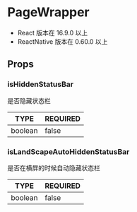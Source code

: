 # PageWrapper

- React 版本在 16.9.0 以上
- ReactNative 版本在 0.60.0 以上

## Props

### isHiddenStatusBar

是否隐藏状态栏

| TYPE    | REQUIRED |
| ------- | -------- |
| boolean | false    |

### isLandScapeAutoHiddenStatusBar

是否在横屏的时候自动隐藏状态栏

| TYPE    | REQUIRED |
| ------- | -------- |
| boolean | false    |
